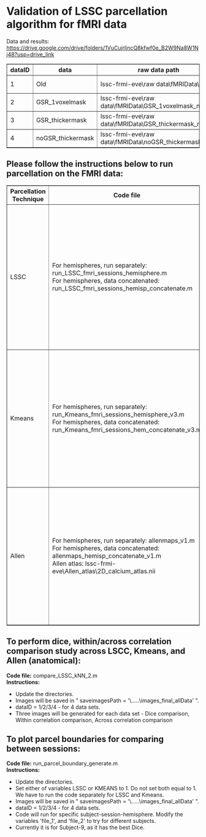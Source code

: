 # Validation of LSSC parcellation algorithm for fMRI data

Data and results: https://drive.google.com/drive/folders/1VuCujrljncQ8kfwf0e_B2W9Na8W1Nj48?usp=drive_link
<table border="1">
  <tr>
    <th>dataID</th>
    <th>data</th>
    <th>raw data path</th>
    <th>results path</th>
  </tr>
  <tr>
    <td>1</td>
    <td>Old</td>
    <td>lssc-frmi-eve\raw data\fMRIData\REST</td>
    <td>lssc-frmi-eve\raw data\fMRIData\Results\REST_results</td>
  </tr>
  <tr>
    <td>2</td>
    <td>GSR_1voxelmask</td>
    <td>lssc-frmi-eve\raw data\fMRIData\GSR_1voxelmask_new</td>
    <td>lssc-frmi-eve\raw data\fMRIData\Results\GSR_1voxelmask_results</td>
  </tr>
  <tr>
    <td>3</td>
    <td>GSR_thickermask</td>
    <td>lssc-frmi-eve\raw data\fMRIData\GSR_thickermask_new</td>
    <td>lssc-frmi-eve\raw data\fMRIData\Results\GSR_thickermask_results</td>
  </tr>
  <tr>
    <td>4</td>
    <td>noGSR_thickermask</td>
    <td>lssc-frmi-eve\raw data\fMRIData\noGSR_thickermask_new</td>
    <td>lssc-frmi-eve\raw data\fMRIData\Results\noGSR_thickermask_results</td>
  </tr>
</table>

## Please follow the instructions below to run parcellation on the FMRI data:
<table border="1">
  <tr>
    <th>Parcellation Technique</th>
    <th>Code file</th>
    <th>Instructions</th>
  </tr>
  <tr>
    <td>LSSC</td>
    <td>
      For hemispheres, run separately: run_LSSC_fmri_sessions_hemisphere.m <br>
      For hemispheres, data concatenated: run_LSSC_fmri_sessions_hemisp_concatenate.m
    </td>
    <td> 
      <ul>
        <li>Update the directories. </li>
        <li>dataID = 1/2/3/4 - for 4 data sets. </li>
        <li>RUN_LSSC = 0/1 - to run and generate LSSC parcellation images, mat files.</li>
        <li>RUN_DICE_SIMILARITY = 0/1 - Dice computation subject-wise. Run only after LSSC.</li>
        <li>RUN_TEMPORAL_CORR = 0/1 - Within and across temporal correlations subject-wise. Run only after LSSC.</li>
        <li>Look for "cfg" structure and "runROI_meso_nlm_new_v2.m" file to modify LSSC parameters.</li>
      </ul>
    </td>
  </tr>
  <tr>
    <td>Kmeans</td>
    <td>
      For hemispheres, run separately: run_Kmeans_fmri_sessions_hemisphere_v3.m <br>
      For hemispheres, data concatenated: run_Kmeans_fmri_sessions_hem_concatenate_v3.m
    </td>
    <td>
      <ul>
        <li>Update the directories. </li>
        <li>dataID = 1/2/3/4 - for 4 data sets. </li>
        <li>RUN_KNN = 0/1 - to run and generate Kmeans parcellation images, mat files.</li>
        <li>RUN_DICE_SIMILARITY = 0/1 - Dice computation subject-wise. Run only after Kmeans.</li>
        <li>RUN_TEMPORAL_CORR = 0/1 - Within and across temporal correlations subject-wise. Run only after Kmeans.</li>
        <li>Paramters to modify: N_KNN_CLUSTERS=27, min_clust_size=15</li>
      </ul>
    </td>
  </tr>
  <tr>
    <td>Allen</td>
    <td>
      For hemispheres, run separately: allenmaps_v1.m <br>
      For hemispheres, data concatenated: allenmaps_hemisp_concatenate_v1.m <br> 
      Allen atlas: lssc-frmi-eve\Allen_atlas\2D_calcium_atlas.nii
    </td>
    <td>
      <ul>
        <li>Update the data and Allen atlas (2D_calcium_atlas.nii) directories. </li>
        <li>dataID = 1/2/3/4 - for 4 data sets. </li>
        <li>RUN_ALLEN_PROCESSING = 0/1 - to process data, generate time series and pairwise correlation plots, and generate mat files for correlation</li>
        <li>RUN_ALLEN_REPORTING = 0/1 - Within and across temporal correlations subject-wise. Run only after ALLEN_PROCESSING.</li>
      </ul>
    </td>
  </tr>
</table>

## To perform dice, within/across correlation comparison study across LSCC, Kmeans, and Allen (anatomical):
**Code file:** compare_LSSC_kNN_2.m <br>
**Instructions:**
<ul>
  <li>Update the directories. </li>
  <li>Images will be saved in " saveimagesPath = '\.....\images_final_allData' ". </li>
  <li>dataID = 1/2/3/4 - for 4 data sets. </li>
  <li>Three images will be generated for each data set - Dice comparison, Within correlation comparison, Across correlation comparison</li>
</ul>

## To plot parcel boundaries for comparing between sessions:
**Code file:** run_parcel_boundary_generate.m <br>
**Instructions:**
<ul>
  <li>Update the directories. </li>
  <li>Set either of variables LSSC or KMEANS to 1. Do not set both equal to 1. We have to run the code separately for LSSC and Kmeans. </li>
  <li>Images will be saved in " saveimagesPath = '\.....\images_final_allData' ". </li>
  <li>dataID = 1/2/3/4 - for 4 data sets. </li>
  <li>Code will run for specific subject-session-hemisphere. Modify the variables 'file_1', and 'file_2' to try for different subjects.</li>
  <li>Currently it is for Subject-9, as it has the best Dice.</li>
</ul>
